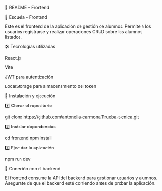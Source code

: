 📌 README - Frontend

🚀 Escuela - Frontend

Este es el frontend de la aplicación de gestión de alumnos. Permite a los usuarios registrarse y realizar operaciones CRUD sobre los alumnos listados.

🛠 Tecnologías utilizadas

React.js

Vite

JWT para autenticación

LocalStorage para almacenamiento del token

📂 Instalación y ejecución

1️⃣ Clonar el repositorio

 git clone https://github.com/antonella-carmona/Prueba-t-cnica.git

2️⃣ Instalar dependencias

cd frontend
npm install

3️⃣ Ejecutar la aplicación

npm run dev

🔗 Conexión con el backend

El frontend consume la API del backend para gestionar usuarios y alumnos. Asegurate de que el backend esté corriendo antes de probar la aplicación.